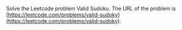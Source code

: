 Solve the Leetcode problem Valid Sudoku.
The URL of the problem is [https://leetcode.com/problems/valid-sudoky](https://leetcode.com/problems/valid-sudoky).

